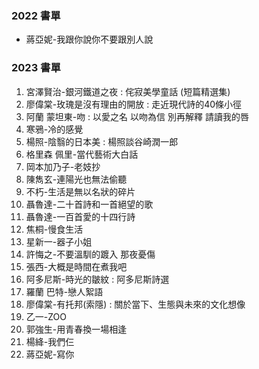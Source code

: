 ### 2022 書單
- 蔣亞妮-我跟你說你不要跟別人說
### 2023 書單
1. 宮澤賢治-銀河鐵道之夜 : 侘寂美學童話 (短篇精選集)
1. 廖偉棠-玫瑰是沒有理由的開放 : 走近現代詩的40條小徑
2. 阿蘭 蒙坦東-吻 : 以愛之名 以吻為信 別再解釋 請讀我的唇
3. 寒鴉-冷的感覺
4. 楊照-陰翳的日本美 : 楊照談谷崎潤一郎
5. 格里森 佩里-當代藝術大白話
6. 岡本加乃子-老妓抄
7. 陳雋玄-連陽光也無法偷聽
8. 不朽-生活是無以名狀的碎片
9. 聶魯達-二十首詩和一首絕望的歌
10. 聶魯達-一百首愛的十四行詩
11. 焦桐-慢食生活
12. 星新一-器子小姐
13. 許悔之-不要溫馴的踱入 那夜憂傷
14. 張西-大概是時間在煮我吧
15. 阿多尼斯-時光的皺紋 : 阿多尼斯詩選
16. 羅蘭 巴特-戀人絮語
17. 廖偉棠-有托邦(索隱) : 關於當下、生態與未來的文化想像
18. 乙一-ZOO
19. 郭強生-用青春換一場相逢
20. 楊絳-我們仨
21. 蔣亞妮-寫你

